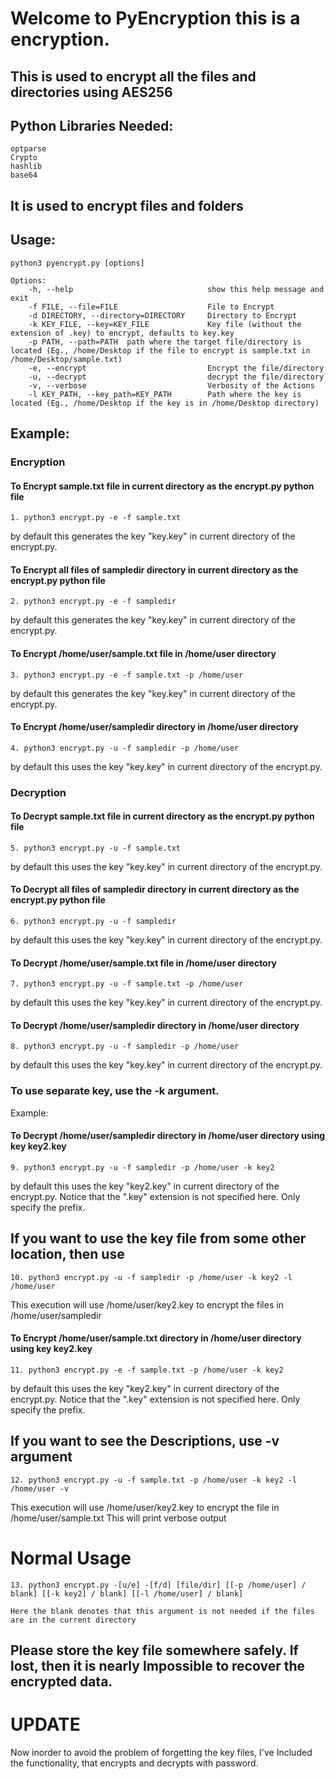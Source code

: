 # Welcome to PyEncryption this is a encryption.

## This is used to encrypt all the files and directories using AES256

## Python Libraries Needed:
    optparse
    Crypto
    hashlib
    base64

## It is used to encrypt files and folders

## Usage: 
    python3 pyencrypt.py [options]

    Options:
        -h, --help                              show this help message and exit
        -f FILE, --file=FILE                    File to Encrypt
        -d DIRECTORY, --directory=DIRECTORY     Directory to Encrypt
        -k KEY_FILE, --key=KEY_FILE             Key file (without the extension of .key) to encrypt, defaults to key.key
        -p PATH, --path=PATH  path where the target file/directory is located (Eg., /home/Desktop if the file to encrypt is sample.txt in /home/Desktop/sample.txt)
        -e, --encrypt                           Encrypt the file/directory
        -u, --decrypt                           decrypt the file/directory
        -v, --verbose                           Verbosity of the Actions
        -l KEY_PATH, --key_path=KEY_PATH        Path where the key is located (Eg., /home/Desktop if the key is in /home/Desktop directory)

## Example: 
### Encryption
#### To Encrypt sample.txt file in current directory as the encrypt.py python file
    1. python3 encrypt.py -e -f sample.txt 

by default this generates the key "key.key" in current directory of the encrypt.py.

#### To Encrypt all files of sampledir directory in current directory as the encrypt.py python file
    2. python3 encrypt.py -e -f sampledir

by default this generates the key "key.key" in current directory of the encrypt.py.

#### To Encrypt /home/user/sample.txt file in /home/user directory
    3. python3 encrypt.py -e -f sample.txt -p /home/user

by default this generates the key "key.key" in current directory of the encrypt.py.

#### To Encrypt /home/user/sampledir directory in /home/user directory
    4. python3 encrypt.py -u -f sampledir -p /home/user

by default this uses the key "key.key" in current directory of the encrypt.py.

### Decryption
#### To Decrypt sample.txt file in current directory as the encrypt.py python file
    5. python3 encrypt.py -u -f sample.txt 

by default this uses the key "key.key" in current directory of the encrypt.py.

#### To Decrypt all files of sampledir directory in current directory as the encrypt.py python file
    6. python3 encrypt.py -u -f sampledir

by default this uses the key "key.key" in current directory of the encrypt.py.

#### To Decrypt /home/user/sample.txt file in /home/user directory
    7. python3 encrypt.py -u -f sample.txt -p /home/user

by default this uses the key "key.key" in current directory of the encrypt.py.

#### To Decrypt /home/user/sampledir directory in /home/user directory
    8. python3 encrypt.py -u -f sampledir -p /home/user

by default this uses the key "key.key" in current directory of the encrypt.py.

### To use separate key, use the -k argument.
Example:
#### To Decrypt /home/user/sampledir directory in /home/user directory using key key2.key
    9. python3 encrypt.py -u -f sampledir -p /home/user -k key2
    
by default this uses the key "key2.key" in current directory of the encrypt.py.
Notice that the ".key" extension is not specified here. Only specify the prefix.

## If you want to use the key file from some other location, then use
    10. python3 encrypt.py -u -f sampledir -p /home/user -k key2 -l /home/user

This execution will use /home/user/key2.key to encrypt the files in /home/user/sampledir

#### To Encrypt /home/user/sample.txt directory in /home/user directory using key key2.key
    11. python3 encrypt.py -e -f sample.txt -p /home/user -k key2
    
by default this uses the key "key2.key" in current directory of the encrypt.py.
Notice that the ".key" extension is not specified here. Only specify the prefix.

## If you want to see the Descriptions, use -v argument
    12. python3 encrypt.py -u -f sample.txt -p /home/user -k key2 -l /home/user -v

This execution will use /home/user/key2.key to encrypt the file in /home/user/sample.txt
This will print verbose output

# Normal Usage
    13. python3 encrypt.py -[u/e] -[f/d] [file/dir] [[-p /home/user] / blank] [[-k key2] / blank] [[-l /home/user] / blank]

    Here the blank denotes that this argument is not needed if the files are in the current directory
## Please store the key file somewhere safely. If lost, then it is nearly Impossible to recover the encrypted data.

# UPDATE
Now inorder to avoid the problem of forgetting the key files, I've Included the functionality, that encrypts  and decrypts with password.
